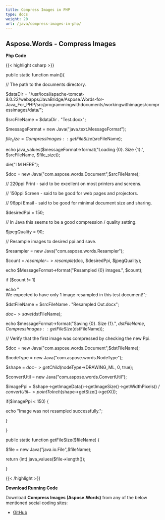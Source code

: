 ```yaml
---
title: Compress Images in PHP
type: docs
weight: 20
url: /java/compress-images-in-php/
---
```


## **Aspose.Words - Compress Images**
**Php Code**

{{< highlight csharp >}}

 public static function main(){

// The path to the documents directory.

$dataDir = "/usr/local/apache-tomcat-8.0.22/webapps/JavaBridge/Aspose.Words-for-Java_For_PHP/src/programmingwithdocuments/workingwithimages/compressimages/data/";

$srcFileName = $dataDir . "Test.docx";

$messageFormat = new Java("java.text.MessageFormat");

$file_size = CompressImages::getFileSize($srcFileName);

echo java_values($messageFormat->format("Loading {0}. Size {1}.", $srcFileName, $file_size));

die("I M HERE");

$doc = new Java("com.aspose.words.Document",$srcFileName);

// 220ppi Print - said to be excellent on most printers and screens.

// 150ppi Screen - said to be good for web pages and projectors.

// 96ppi Email - said to be good for minimal document size and sharing.

$desiredPpi = 150;

// In Java this seems to be a good compression / quality setting.

$jpegQuality = 90;

// Resample images to desired ppi and save.

$resampler = new Java("com.aspose.words.Resampler");

$count = $resampler->resample($doc, $desiredPpi, $jpegQuality);

echo $MessageFormat->format("Resampled {0} images.", $count);

if ($count != 1)

echo "<br> We expected to have only 1 image resampled in this test document!";

$dstFileName = $srcFileName . "Resampled Out.docx";

$doc->save($dstFileName);

echo $messageFormat->format("Saving {0}. Size {1}.", $dstFileName, CompressImages::getFileSize($dstFileName));

// Verify that the first image was compressed by checking the new Ppi.

$doc = new Java("com.aspose.words.Document",$dstFileName);

$nodeType = new Java("com.aspose.words.NodeType");

$shape = $doc->getChild($nodeType->DRAWING_ML, 0, true);

$convertUtil = new Java("com.aspose.words.ConvertUtil");

$imagePpi = $shape->getImageData()->getImageSize()->getWidthPixels() / $convertUtil->pointToInch($shape->getSize()->getX());

if($imagePpi < 150) {

echo "Image was not resampled successfully.";

}

}

public static function getFileSize($fileName) {

$file = new Java("java.io.File",$fileName);

return (int) java_values($file->length());

}

{{< /highlight >}}

**Download Running Code**

Download **Compress Images (Aspose.Words)** from any of the below mentioned social coding sites:

- [GitHub](https://github.com/aspose-words/Aspose.Words-for-Java/blob/master/Plugins/Aspose_Words_Java_for_PHP/src/programmingwithdocuments/workingwithimages/compressimages/php/CompressImages.php)
